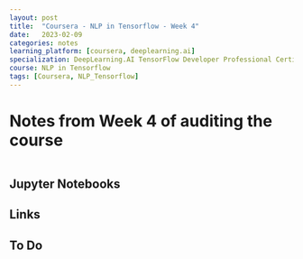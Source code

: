 ```yaml
---
layout: post
title:  "Coursera - NLP in Tensorflow - Week 4"
date:   2023-02-09 
categories: notes
learning_platform: [coursera, deeplearning.ai]
specialization: DeepLearning.AI TensorFlow Developer Professional Certificate
course: NLP in Tensorflow
tags: [Coursera, NLP_Tensorflow] 
---
```


# Notes from Week 4 of auditing the course



```python


```

## Jupyter Notebooks


## Links


## To Do

